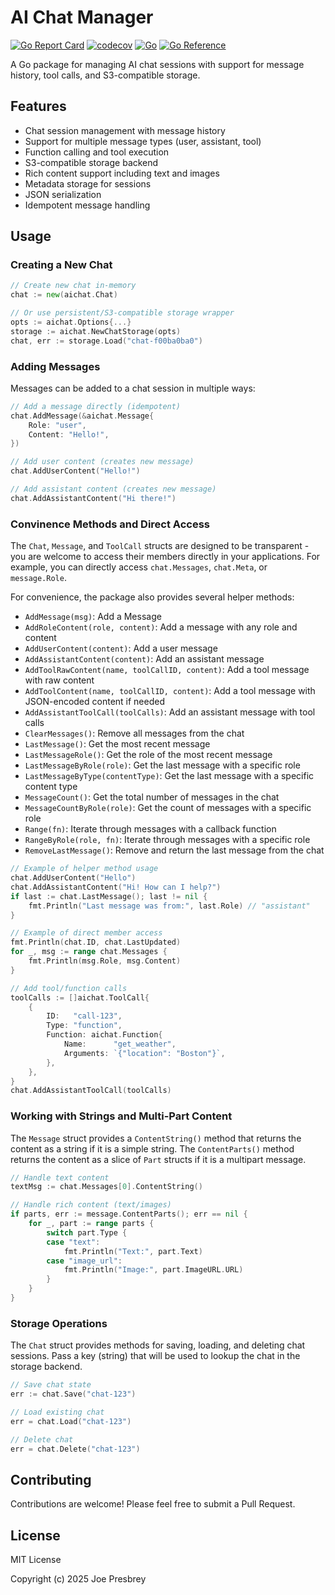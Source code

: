 # AI Chat Manager

[![Go Report Card](https://goreportcard.com/badge/github.com/presbrey/aichat)](https://goreportcard.com/report/github.com/presbrey/aichat)
[![codecov](https://codecov.io/gh/presbrey/aichat/graph/badge.svg?token=PHVQ7QN4TL)](https://codecov.io/gh/presbrey/aichat)
[![Go](https://github.com/presbrey/aichat/actions/workflows/go.yml/badge.svg)](https://github.com/presbrey/aichat/actions/workflows/go.yml)
[![Go Reference](https://pkg.go.dev/badge/github.com/presbrey/aichat.svg)](https://pkg.go.dev/github.com/presbrey/aichat)

A Go package for managing AI chat sessions with support for message history, tool calls, and S3-compatible storage.

## Features

- Chat session management with message history
- Support for multiple message types (user, assistant, tool)
- Function calling and tool execution
- S3-compatible storage backend
- Rich content support including text and images
- Metadata storage for sessions
- JSON serialization
- Idempotent message handling

## Usage

### Creating a New Chat

```go
// Create new chat in-memory
chat := new(aichat.Chat)

// Or use persistent/S3-compatible storage wrapper
opts := aichat.Options{...}
storage := aichat.NewChatStorage(opts)
chat, err := storage.Load("chat-f00ba0ba0")
```

### Adding Messages

Messages can be added to a chat session in multiple ways:

```go
// Add a message directly (idempotent)
chat.AddMessage(&aichat.Message{
    Role: "user",
    Content: "Hello!",
})

// Add user content (creates new message)
chat.AddUserContent("Hello!")

// Add assistant content (creates new message)
chat.AddAssistantContent("Hi there!")
```

### Convinence Methods and Direct Access

The `Chat`, `Message`, and `ToolCall` structs are designed to be transparent - you are welcome to access their members directly in your applications. For example, you can directly access `chat.Messages`, `chat.Meta`, or `message.Role`.

For convenience, the package also provides several helper methods:

- `AddMessage(msg)`: Add a Message
- `AddRoleContent(role, content)`: Add a message with any role and content
- `AddUserContent(content)`: Add a user message
- `AddAssistantContent(content)`: Add an assistant message
- `AddToolRawContent(name, toolCallID, content)`: Add a tool message with raw content
- `AddToolContent(name, toolCallID, content)`: Add a tool message with JSON-encoded content if needed
- `AddAssistantToolCall(toolCalls)`: Add an assistant message with tool calls
- `ClearMessages()`: Remove all messages from the chat
- `LastMessage()`: Get the most recent message
- `LastMessageRole()`: Get the role of the most recent message
- `LastMessageByRole(role)`: Get the last message with a specific role
- `LastMessageByType(contentType)`: Get the last message with a specific content type
- `MessageCount()`: Get the total number of messages in the chat
- `MessageCountByRole(role)`: Get the count of messages with a specific role
- `Range(fn)`: Iterate through messages with a callback function
- `RangeByRole(role, fn)`: Iterate through messages with a specific role
- `RemoveLastMessage()`: Remove and return the last message from the chat

```go
// Example of helper method usage
chat.AddUserContent("Hello")
chat.AddAssistantContent("Hi! How can I help?")
if last := chat.LastMessage(); last != nil {
    fmt.Println("Last message was from:", last.Role) // "assistant"
}

// Example of direct member access
fmt.Println(chat.ID, chat.LastUpdated)
for _, msg := range chat.Messages {
    fmt.Println(msg.Role, msg.Content)
}

// Add tool/function calls
toolCalls := []aichat.ToolCall{
    {
        ID:   "call-123",
        Type: "function",
        Function: aichat.Function{
            Name:      "get_weather",
            Arguments: `{"location": "Boston"}`,
        },
    },
}
chat.AddAssistantToolCall(toolCalls)
```

### Working with Strings and Multi-Part Content

The `Message` struct provides a `ContentString()` method that returns the content as a string if it is a simple string.
The `ContentParts()` method returns the content as a slice of `Part` structs if it is a multipart message.

```go
// Handle text content
textMsg := chat.Messages[0].ContentString()

// Handle rich content (text/images)
if parts, err := message.ContentParts(); err == nil {
    for _, part := range parts {
        switch part.Type {
        case "text":
            fmt.Println("Text:", part.Text)
        case "image_url":
            fmt.Println("Image:", part.ImageURL.URL)
        }
    }
}
```

### Storage Operations

The `Chat` struct provides methods for saving, loading, and deleting chat sessions. Pass a key (string) that will be used to lookup the chat in the storage backend.

```go
// Save chat state
err := chat.Save("chat-123")

// Load existing chat
err = chat.Load("chat-123")

// Delete chat
err = chat.Delete("chat-123")
```

## Contributing

Contributions are welcome! Please feel free to submit a Pull Request.

## License

MIT License

Copyright (c) 2025 Joe Presbrey
